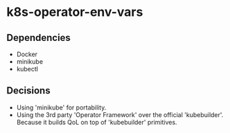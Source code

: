 # k8s-operator-env-vars

## Dependencies
- Docker
- minikube
- kubectl

## Decisions 
- Using 'minikube' for portability.
- Using the 3rd party 'Operator Framework' over the official 'kubebuilder'. Because it builds QoL on top of 'kubebuilder' primitives.